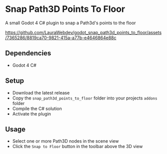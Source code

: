 # Snap Path3D Points To Floor
 A small Godot 4 C# plugin to snap a Path3d's points to the floor

https://github.com/LauraWebdev/godot_snap_path3d_points_to_floor/assets/7365286/8819ca70-9821-415a-a77b-e4646864e88c

## Dependencies
- Godot 4 C#

## Setup
- Download the latest release
- Copy the `snap_path3d_points_to_floor` folder into your projects `addons` folder
- Compile the C# solution
- Activate the plugin

## Usage
- Select one or more Path3D nodes in the scene view
- Click the `Snap to Floor` button in the toolbar above the 3D view
